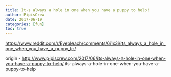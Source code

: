 ```yaml
---
title: It-s always a hole in one when you have a puppy to help!
author: PipisCrew
date: 2017-06-19
categories: [fun]
toc: true
---
```


https://www.reddit.com/r/Eyebleach/comments/6i1x3i/its_always_a_hole_in_one_when_you_have_a_puppy_to/

origin - http://www.pipiscrew.com/2017/06/its-always-a-hole-in-one-when-you-have-a-puppy-to-help/ its-always-a-hole-in-one-when-you-have-a-puppy-to-help